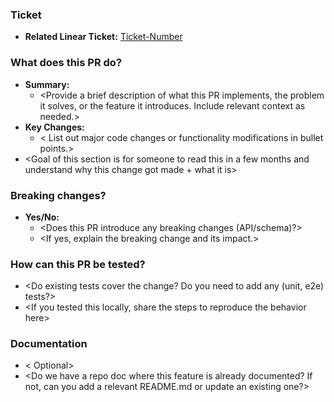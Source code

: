 ### Ticket
- **Related Linear Ticket:** [Ticket-Number](link)

### What does this PR do?
- **Summary:** 
  - <Provide a brief description of what this PR implements, the problem it solves, or the feature it introduces. Include relevant context as needed.>
- **Key Changes:**
  - < List out major code changes or functionality modifications in bullet points.>
- <Goal of this section is for someone to read this in a few months and understand why this change got made + what it is>

### Breaking changes?
- **Yes/No:** 
  - <Does this PR introduce any breaking changes (API/schema)?>
  - <If yes, explain the breaking change and its impact.> 

### How can this PR be tested?
- <Do existing tests cover the change? Do you need to add any (unit, e2e) tests?>
- <If you tested this locally, share the steps to reproduce the behavior here>

### Documentation
- < Optional>
- <Do we have a repo doc where this feature is already documented? If not, can you add a relevant README.md or update an existing one?>